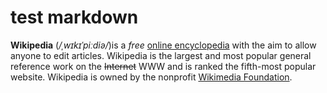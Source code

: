 # test markdown

**Wikipedia** (*/ˌwɪkɪˈpiːdiə/*)is a _free_ [online encyclopedia](https://exmale.com) with the aim to allow anyone to edit articles. Wikipedia is the largest and most popular general reference work on the ~~Internet~~ WWW and is ranked the fifth-most popular website. Wikipedia is owned by the nonprofit [Wikimedia Foundation](https://exmale.com).
